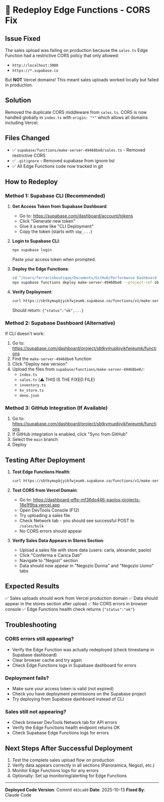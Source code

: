 # 🚀 Redeploy Edge Functions - CORS Fix

## Issue Fixed
The sales upload was failing on production because the `sales.ts` Edge Function had a restrictive CORS policy that only allowed:
- `http://localhost:3000`
- `https://*.supabase.co`

But **NOT** Vercel domains! This meant sales uploads worked locally but failed in production.

## Solution
Removed the duplicate CORS middleware from `sales.ts`. CORS is now handled globally in `index.ts` with `origin: "*"` which allows all domains including Vercel.

## Files Changed
- ✅ `supabase/functions/make-server-49468be0/sales.ts` - Removed restrictive CORS
- ✅ `.gitignore` - Removed supabase from ignore list
- ✅ All Edge Functions code now tracked in git

## How to Redeploy

### Method 1: Supabase CLI (Recommended)

1. **Get Access Token from Supabase Dashboard**:
   - Go to: https://supabase.com/dashboard/account/tokens
   - Click "Generate new token"
   - Give it a name like "CLI Deployment"
   - Copy the token (starts with `sbp_...`)

2. **Login to Supabase CLI**:
   ```bash
   npx supabase login
   ```
   Paste your access token when prompted.

3. **Deploy the Edge Functions**:
   ```bash
   cd "/Users/ferrarisboutique/Documents/GitHub/Performance Dashboard App/Dashboard-Effe"
   npx supabase functions deploy make-server-49468be0 --project-ref sbtkymupbjyikfwjeumk
   ```

4. **Verify Deployment**:
   ```bash
   curl https://sbtkymupbjyikfwjeumk.supabase.co/functions/v1/make-server-49468be0/health
   ```
   Should return: `{"status":"ok",...}`

### Method 2: Supabase Dashboard (Alternative)

If CLI doesn't work:

1. Go to: https://supabase.com/dashboard/project/sbtkymupbjyikfwjeumk/functions
2. Find the `make-server-49468be0` function
3. Click "Deploy new version"
4. Upload the files from `supabase/functions/make-server-49468be0/`:
   - `index.ts`
   - `sales.ts` (⚠️ THIS IS THE FIXED FILE)
   - `inventory.ts`
   - `kv_store.ts`
   - `deno.json`

### Method 3: GitHub Integration (If Available)

1. Go to: https://supabase.com/dashboard/project/sbtkymupbjyikfwjeumk/functions
2. If GitHub integration is enabled, click "Sync from GitHub"
3. Select the `main` branch
4. Deploy

## Testing After Deployment

1. **Test Edge Functions Health**:
   ```bash
   curl https://sbtkymupbjyikfwjeumk.supabase.co/functions/v1/make-server-49468be0/health
   ```

2. **Test CORS from Vercel Domain**:
   - Go to: https://dashboard-effe-mf36do446-paolos-projects-18e1f9ba.vercel.app
   - Open DevTools Console (F12)
   - Try uploading a sales file
   - Check Network tab - you should see successful POST to `/sales/bulk`
   - No CORS errors should appear

3. **Verify Sales Data Appears in Stores Section**:
   - Upload a sales file with store data (users: carla, alexander, paolo)
   - Click "Conferma e Carica Dati"
   - Navigate to "Negozi" section
   - Data should now appear in "Negozio Donna" and "Negozio Uomo" tabs

## Expected Results

✅ Sales uploads should work from Vercel production domain
✅ Data should appear in the stores section after upload
✅ No CORS errors in browser console
✅ Edge Functions health check returns `{"status":"ok"}`

## Troubleshooting

### CORS errors still appearing?
- Verify the Edge Function was actually redeployed (check timestamp in Supabase dashboard)
- Clear browser cache and try again
- Check Edge Functions logs in Supabase dashboard for errors

### Deployment fails?
- Make sure your access token is valid (not expired)
- Check you have deployment permissions on the Supabase project
- Try deploying from Supabase dashboard instead of CLI

### Sales still not appearing?
- Check browser DevTools Network tab for API errors
- Verify the Edge Functions health endpoint returns OK
- Check Supabase Edge Functions logs for errors

## Next Steps After Successful Deployment

1. Test the complete sales upload flow on production
2. Verify data appears correctly in all sections (Panoramica, Negozi, etc.)
3. Monitor Edge Functions logs for any errors
4. Optionally: Set up monitoring/alerting for Edge Functions

---

**Deployed Code Version**: Commit `483ca09`
**Date**: 2025-10-13
**Fixed By**: Claude Code
